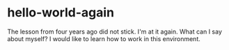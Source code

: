 # hello-world-again
The lesson from four years ago did not stick. I'm at it again. 
What can I say about myself? I would like to learn how to work in this environment.
